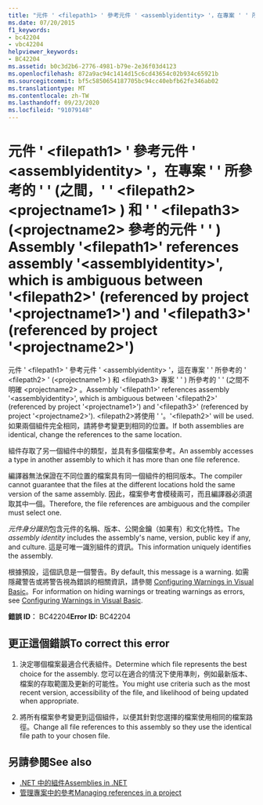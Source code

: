 ```yaml
---
title: "元件 ' <filepath1> ' 參考元件 ' <assemblyidentity> '，在專案 ' ' 所參考的 ' ' (之間，' ' <filepath2> <projectname1> ) 和 ' ' <filepath3> (<projectname2> 參考的元件 ' ' ) "
ms.date: 07/20/2015
f1_keywords:
- bc42204
- vbc42204
helpviewer_keywords:
- BC42204
ms.assetid: b0c3d2b6-2776-4981-b79e-2e36f03d4123
ms.openlocfilehash: 872a9ac94c1414d15c6cd43654c02b934c65921b
ms.sourcegitcommit: bf5c5850654187705bc94cc40ebfb62fe346ab02
ms.translationtype: MT
ms.contentlocale: zh-TW
ms.lasthandoff: 09/23/2020
ms.locfileid: "91079148"
---
```

# <a name="assembly-filepath1-references-assembly-assemblyidentity-which-is-ambiguous-between-filepath2-referenced-by-project-projectname1-and-filepath3-referenced-by-project-projectname2"></a><span data-ttu-id="2e827-102">元件 ' \<filepath1> ' 參考元件 ' \<assemblyidentity> '，在專案 ' ' 所參考的 ' ' (之間，' ' \<filepath2> \<projectname1> ) 和 ' ' \<filepath3> (\<projectname2> 參考的元件 ' ' ) </span><span class="sxs-lookup"><span data-stu-id="2e827-102">Assembly '\<filepath1>' references assembly '\<assemblyidentity>', which is ambiguous between '\<filepath2>' (referenced by project '\<projectname1>') and '\<filepath3>' (referenced by project '\<projectname2>')</span></span>

<span data-ttu-id="2e827-103">元件 ' \<filepath1> ' 參考元件 ' \<assemblyidentity> '，這在專案 ' ' 所參考的 ' \<filepath2> ' (\<projectname1> ) 和 \<filepath3> 專案 ' ' ) 所參考的 ' ' (之間不明確 \<projectname2> 。</span><span class="sxs-lookup"><span data-stu-id="2e827-103">Assembly '\<filepath1>' references assembly '\<assemblyidentity>', which is ambiguous between '\<filepath2>' (referenced by project '\<projectname1>') and '\<filepath3>' (referenced by project '\<projectname2>').</span></span> <span data-ttu-id="2e827-104">\<filepath2>將使用 ' '。</span><span class="sxs-lookup"><span data-stu-id="2e827-104">'\<filepath2>' will be used.</span></span> <span data-ttu-id="2e827-105">如果兩個組件完全相同，請將參考變更到相同的位置。</span><span class="sxs-lookup"><span data-stu-id="2e827-105">If both assemblies are identical, change the references to the same location.</span></span>  
  
 <span data-ttu-id="2e827-106">組件存取了另一個組件中的類型，並具有多個檔案參考。</span><span class="sxs-lookup"><span data-stu-id="2e827-106">An assembly accesses a type in another assembly to which it has more than one file reference.</span></span>  
  
 <span data-ttu-id="2e827-107">編譯器無法保證在不同位置的檔案具有同一個組件的相同版本。</span><span class="sxs-lookup"><span data-stu-id="2e827-107">The compiler cannot guarantee that the files at the different locations hold the same version of the same assembly.</span></span> <span data-ttu-id="2e827-108">因此，檔案參考會模稜兩可，而且編譯器必須選取其中一個。</span><span class="sxs-lookup"><span data-stu-id="2e827-108">Therefore, the file references are ambiguous and the compiler must select one.</span></span>  
  
 <span data-ttu-id="2e827-109">*元件身分識別*包含元件的名稱、版本、公開金鑰（如果有）和文化特性。</span><span class="sxs-lookup"><span data-stu-id="2e827-109">The *assembly identity* includes the assembly's name, version, public key if any, and culture.</span></span> <span data-ttu-id="2e827-110">這是可唯一識別組件的資訊。</span><span class="sxs-lookup"><span data-stu-id="2e827-110">This information uniquely identifies the assembly.</span></span>  
  
 <span data-ttu-id="2e827-111">根據預設，這個訊息是一個警告。</span><span class="sxs-lookup"><span data-stu-id="2e827-111">By default, this message is a warning.</span></span> <span data-ttu-id="2e827-112">如需隱藏警告或將警告視為錯誤的相關資訊，請參閱 [Configuring Warnings in Visual Basic](/visualstudio/ide/configuring-warnings-in-visual-basic)。</span><span class="sxs-lookup"><span data-stu-id="2e827-112">For information on hiding warnings or treating warnings as errors, see [Configuring Warnings in Visual Basic](/visualstudio/ide/configuring-warnings-in-visual-basic).</span></span>  
  
 <span data-ttu-id="2e827-113">**錯誤 ID︰** BC42204</span><span class="sxs-lookup"><span data-stu-id="2e827-113">**Error ID:** BC42204</span></span>  
  
## <a name="to-correct-this-error"></a><span data-ttu-id="2e827-114">更正這個錯誤</span><span class="sxs-lookup"><span data-stu-id="2e827-114">To correct this error</span></span>  
  
1. <span data-ttu-id="2e827-115">決定哪個檔案最適合代表組件。</span><span class="sxs-lookup"><span data-stu-id="2e827-115">Determine which file represents the best choice for the assembly.</span></span> <span data-ttu-id="2e827-116">您可以在適合的情況下使用準則，例如最新版本、檔案的存取範圍及更新的可能性。</span><span class="sxs-lookup"><span data-stu-id="2e827-116">You might use criteria such as the most recent version, accessibility of the file, and likelihood of being updated when appropriate.</span></span>  
  
2. <span data-ttu-id="2e827-117">將所有檔案參考變更到這個組件，以便其針對您選擇的檔案使用相同的檔案路徑。</span><span class="sxs-lookup"><span data-stu-id="2e827-117">Change all file references to this assembly so they use the identical file path to your chosen file.</span></span>  
  
## <a name="see-also"></a><span data-ttu-id="2e827-118">另請參閱</span><span class="sxs-lookup"><span data-stu-id="2e827-118">See also</span></span>

- [<span data-ttu-id="2e827-119">.NET 中的組件</span><span class="sxs-lookup"><span data-stu-id="2e827-119">Assemblies in .NET</span></span>](../../standard/assembly/index.md)
- [<span data-ttu-id="2e827-120">管理專案中的參考</span><span class="sxs-lookup"><span data-stu-id="2e827-120">Managing references in a project</span></span>](/visualstudio/ide/managing-references-in-a-project)
